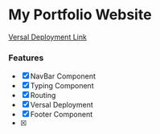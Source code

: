 # My Portfolio Website

[Versal Deployment Link](https://portfolio-eta-plum-29.vercel.app/)

### Features
- [X] NavBar Component
- [X] Typing Component
- [X] Routing
- [X] Versal Deployment
- [X] Footer Component
- [X] 